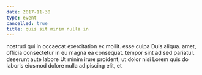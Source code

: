 ```yaml
---
date: 2017-11-30
type: event
cancelled: true
title: quis sit minim nulla in
---
```

nostrud qui in occaecat exercitation ex mollit. esse culpa Duis aliqua. amet, officia consectetur in eu magna ea consequat. tempor sint ad sed pariatur. deserunt aute labore Ut minim irure proident, ut dolor nisi Lorem quis do laboris eiusmod dolore nulla adipiscing elit, et